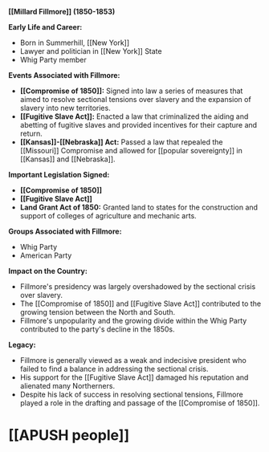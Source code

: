 **[[Millard Fillmore]] (1850-1853)**

**Early Life and Career:**

* Born in Summerhill, [[New York]]
* Lawyer and politician in [[New York]] State
* Whig Party member

**Events Associated with Fillmore:**

* **[[Compromise of 1850]]:** Signed into law a series of measures that aimed to resolve sectional tensions over slavery and the expansion of slavery into new territories.
* **[[Fugitive Slave Act]]:** Enacted a law that criminalized the aiding and abetting of fugitive slaves and provided incentives for their capture and return.
* **[[Kansas]]-[[Nebraska]] Act:** Passed a law that repealed the [[Missouri]] Compromise and allowed for [[popular sovereignty]] in [[Kansas]] and [[Nebraska]].

**Important Legislation Signed:**

* **[[Compromise of 1850]]**
* **[[Fugitive Slave Act]]**
* **Land Grant Act of 1850:** Granted land to states for the construction and support of colleges of agriculture and mechanic arts.

**Groups Associated with Fillmore:**

* Whig Party
* American Party

**Impact on the Country:**

* Fillmore's presidency was largely overshadowed by the sectional crisis over slavery.
* The [[Compromise of 1850]] and [[Fugitive Slave Act]] contributed to the growing tension between the North and South.
* Fillmore's unpopularity and the growing divide within the Whig Party contributed to the party's decline in the 1850s.

**Legacy:**

* Fillmore is generally viewed as a weak and indecisive president who failed to find a balance in addressing the sectional crisis.
* His support for the [[Fugitive Slave Act]] damaged his reputation and alienated many Northerners.
* Despite his lack of success in resolving sectional tensions, Fillmore played a role in the drafting and passage of the [[Compromise of 1850]].
# [[APUSH people]]